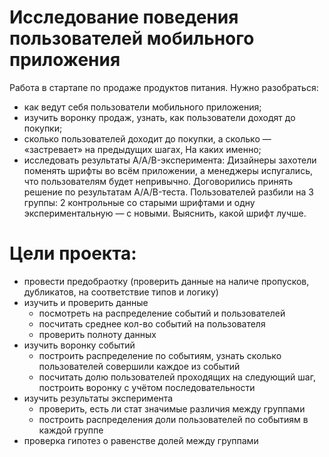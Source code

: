 # Исследование поведения пользователей мобильного приложения

Работа в стартапе по продаже продуктов питания. Нужно разобраться:
- как ведут себя пользователи мобильного приложения;
- изучить воронку продаж, узнать, как пользователи доходят до покупки;
- сколько пользователей доходит до покупки, а сколько — «застревает» на предыдущих шагах, На каких именно;
- исследовать результаты A/A/B-эксперимента: Дизайнеры захотели поменять шрифты во всём приложении, а менеджеры испугались, что пользователям будет непривычно. Договорились принять решение по результатам A/A/B-теста. Пользователей разбили на 3 группы: 2 контрольные со старыми шрифтами и одну экспериментальную — с новыми. Выяснить, какой шрифт лучше.

# Цели проекта:

- провести предобраотку (проверить данные на наличе пропусков, дубликатов, на соответствие типов и логику)
- изучить и проверить данные 
	- посмотреть на распределение событий и пользователей
	- посчитать среднее кол-во событий на пользователя
	- проверить полноту данных
- изучить воронку событий
	- построить распределение по событиям, узнать сколько пользователей совершили каждое из событий
	- посчитать долю пользователей проходящих на следующий шаг, построить воронку с учётом последовательности 
- изучить результаты эксперимента 
	- проверить, есть ли стат значимые различия между группами
	- построить распределения доли пользователей по событиям в каждой группе  
- проверка гипотез о равенстве долей между группами 
